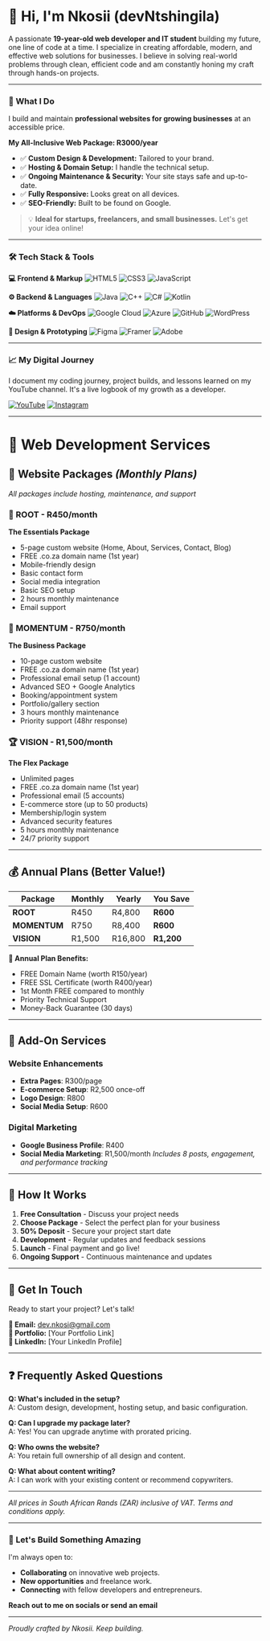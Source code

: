 # 👋 Hi, I'm Nkosii (devNtshingila)

A passionate **19-year-old web developer and IT student** building my future, one line of code at a time. I specialize in creating affordable, modern, and effective web solutions for businesses. I believe in solving real-world problems through clean, efficient code and am constantly honing my craft through hands-on projects.

---

### 🚀 What I Do

I build and maintain **professional websites for growing businesses** at an accessible price.

**My All-Inclusive Web Package: R3000/year**
- ✅ **Custom Design & Development:** Tailored to your brand.
- ✅ **Hosting & Domain Setup:** I handle the technical setup.
- ✅ **Ongoing Maintenance & Security:** Your site stays safe and up-to-date.
- ✅ **Fully Responsive:** Looks great on all devices.
- ✅ **SEO-Friendly:** Built to be found on Google.

> 💡 **Ideal for startups, freelancers, and small businesses.** Let's get your idea online!

---

### 🛠️ Tech Stack & Tools

**💻 Frontend & Markup**
![HTML5](https://img.shields.io/badge/HTML5-E34F26?style=for-the-badge&logo=html5&logoColor=white)
![CSS3](https://img.shields.io/badge/CSS3-1572B6?style=for-the-badge&logo=css3&logoColor=white)
![JavaScript](https://img.shields.io/badge/JavaScript-F7DF1E?style=for-the-badge&logo=javascript&logoColor=black)

**⚙️ Backend & Languages**
![Java](https://img.shields.io/badge/Java-ED8B00?style=for-the-badge&logo=openjdk&logoColor=white)
![C++](https://img.shields.io/badge/C++-00599C?style=for-the-badge&logo=c%2B%2B&logoColor=white)
![C#](https://img.shields.io/badge/C%23-239120?style=for-the-badge&logo=c-sharp&logoColor=white)
![Kotlin](https://img.shields.io/badge/Kotlin-7F52FF?style=for-the-badge&logo=kotlin&logoColor=white)

**☁️ Platforms & DevOps**
![Google Cloud](https://img.shields.io/badge/Google_Cloud-4285F4?style=for-the-badge&logo=google-cloud&logoColor=white)
![Azure](https://img.shields.io/badge/Microsoft_Azure-0078D4?style=for-the-badge&logo=microsoft-azure&logoColor=white)
![GitHub](https://img.shields.io/badge/GitHub-181717?style=for-the-badge&logo=github&logoColor=white)
![WordPress](https://img.shields.io/badge/WordPress-21759B?style=for-the-badge&logo=wordpress&logoColor=white)

**🎨 Design & Prototyping**
![Figma](https://img.shields.io/badge/Figma-F24E1E?style=for-the-badge&logo=figma&logoColor=white)
![Framer](https://img.shields.io/badge/Framer-0055FF?style=for-the-badge&logo=framer&logoColor=white)
![Adobe](https://img.shields.io/badge/Adobe-FF0000?style=for-the-badge&logo=adobe&logoColor=white)

---

### 📈 My Digital Journey

I document my coding journey, project builds, and lessons learned on my YouTube channel. It's a live logbook of my growth as a developer.

[![YouTube](https://img.shields.io/badge/YouTube-@dev.nkosii-FF0000?style=for-the-badge&logo=youtube&logoColor=white)](https://youtube.com/@dev.nkosii)
[![Instagram](https://img.shields.io/badge/Instagram-@nkosiii_-E4405F?style=for-the-badge&logo=instagram&logoColor=white)](https://instagram.com/nkosiii_)

---

# 💼 **Web Development Services**

## 🎯 **Website Packages** *(Monthly Plans)*
*All packages include hosting, maintenance, and support*

### **🌱 ROOT** - R450/month
**The Essentials Package**
- 5-page custom website (Home, About, Services, Contact, Blog)
- FREE .co.za domain name (1st year)
- Mobile-friendly design
- Basic contact form
- Social media integration
- Basic SEO setup
- 2 hours monthly maintenance
- Email support

### **🚀 MOMENTUM** - R750/month  
**The Business Package**
- 10-page custom website
- FREE .co.za domain name (1st year)
- Professional email setup (1 account)
- Advanced SEO + Google Analytics
- Booking/appointment system
- Portfolio/gallery section
- 3 hours monthly maintenance
- Priority support (48hr response)

### **🏆 VISION** - R1,500/month
**The Flex Package**
- Unlimited pages
- FREE .co.za domain name (1st year)
- Professional email (5 accounts)
- E-commerce store (up to 50 products)
- Membership/login system
- Advanced security features
- 5 hours monthly maintenance
- 24/7 priority support

---

## 💰 **Annual Plans (Better Value!)**

| Package | Monthly | Yearly | You Save |
|---------|---------|--------|----------|
| **ROOT** | R450 | R4,800 | **R600** |
| **MOMENTUM** | R750 | R8,400 | **R600** |
| **VISION** | R1,500 | R16,800 | **R1,200** |

**🎁 Annual Plan Benefits:**
- FREE Domain Name (worth R150/year)
- FREE SSL Certificate (worth R400/year)
- 1st Month FREE compared to monthly
- Priority Technical Support
- Money-Back Guarantee (30 days)

---

## 🔧 **Add-On Services**

### **Website Enhancements**
- **Extra Pages**: R300/page
- **E-commerce Setup**: R2,500 once-off
- **Logo Design**: R800
- **Social Media Setup**: R600

### **Digital Marketing**
- **Google Business Profile**: R400
- **Social Media Marketing**: R1,500/month
  *Includes 8 posts, engagement, and performance tracking*

---

## 📝 **How It Works**
1. **Free Consultation** - Discuss your project needs
2. **Choose Package** - Select the perfect plan for your business
3. **50% Deposit** - Secure your project start date
4. **Development** - Regular updates and feedback sessions
5. **Launch** - Final payment and go live!
6. **Ongoing Support** - Continuous maintenance and updates

---

## 💬 **Get In Touch**
Ready to start your project? Let's talk!

**📧 Email:** dev.nkosi@gmail.com  
**📱 Portfolio:** [Your Portfolio Link]  
**💼 LinkedIn:** [Your LinkedIn Profile]

---

## ❓ **Frequently Asked Questions**

**Q: What's included in the setup?**  
A: Custom design, development, hosting setup, and basic configuration.

**Q: Can I upgrade my package later?**  
A: Yes! You can upgrade anytime with prorated pricing.

**Q: Who owns the website?**  
A: You retain full ownership of all design and content.

**Q: What about content writing?**  
A: I can work with your existing content or recommend copywriters.

---

*All prices in South African Rands (ZAR) inclusive of VAT. Terms and conditions apply.*

---

### 💼 Let's Build Something Amazing

I'm always open to:
- **Collaborating** on innovative web projects.
- **New opportunities** and freelance work.
- **Connecting** with fellow developers and entrepreneurs.

**Reach out to me on socials or send an email**

---
*Proudly crafted by Nkosii. Keep building.*

